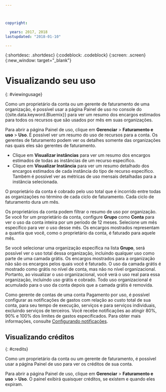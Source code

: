 ```yaml
---



copyright:

  years: 2017, 2018
lastupdated: "2018-01-10"

---
```


{:shortdesc: .shortdesc}
{:codeblock: .codeblock}
{:screen: .screen}
{:new_window: target="_blank"}

# Visualizando seu uso
{: #viewingusage}

Como um proprietário da conta ou um gerente de faturamento de uma organização, é possível usar a página Painel de uso no console do {{site.data.keyword.Bluemix}} para ver um resumo dos encargos estimados para todos os recursos que são usados por mês em suas organizações. 

Para abrir a página Painel de uso, clique em **Gerenciar** > **Faturamento e uso** > **Uso**. É possível ver um resumo do uso de recursos para a conta. Os gerentes de faturamento podem ver os detalhes somente das organizações nas quais eles são gerentes de faturamento.

   * Clique em **Visualizar instâncias** para ver um resumo dos encargos estimados de todas as instâncias de um recurso específico. 
   * Clique em **Visualizar Instância** para ver um resumo detalhado dos encargos estimados de cada instância do tipo de recurso específico. Também é possível ver as métricas de uso mensais detalhadas para a instância selecionada. 

O proprietário da conta é cobrado pelo uso total que é incorrido entre todas as organizações no término de cada ciclo de faturamento. Cada ciclo de faturamento dura um mês.

Os proprietários da conta podem filtrar o resumo de uso por organização. Se você for um proprietário da conta, configure **Grupo** como **Conta** para ver o uso da conta inteira por um período de 12 meses. Selecione um mês específico para ver o uso desse mês.  Os encargos mostrados representam a quantia que você, como o proprietário da conta, é faturado para aquele mês.

Se você selecionar uma organização específica na lista **Grupo**, será possível ver o uso total dessa organização, incluindo qualquer uso como parte de uma camada grátis. Os encargos mostrados para a organização não são os encargos pelos quais você é faturado. O uso da camada grátis é mostrado como grátis no nível de conta, mas não no nível organizacional. Portanto, ao visualizar o uso organizacional, você verá o uso real para essa organização, incluindo uso grátis e cobrado. Todo uso organizacional é acumulado para o uso da conta depois que a camada grátis é removida.

Como gerente de contas de uma conta Pagamento por uso, é possível configurar as notificações de gastos com relação ao custo total de sua conta, para seu tempo de execução, serviços e para serviços individuais, excluindo serviços de terceiros. Você recebe notificações ao atingir 80%, 90% e 100% dos limites de
gastos especificados. Para obter mais informações, consulte [Configurando notificações](/docs/account/notifications.html).

## Visualizando créditos
{: #credits}

Como um proprietário da conta ou um gerente de faturamento, é possível usar a página Painel de uso para ver os créditos de sua conta.

Para abrir a página Painel de uso, clique em **Gerenciar** > **Faturamento e uso** > **Uso**. O painel exibirá quaisquer créditos, se existem e quando eles expiram.
